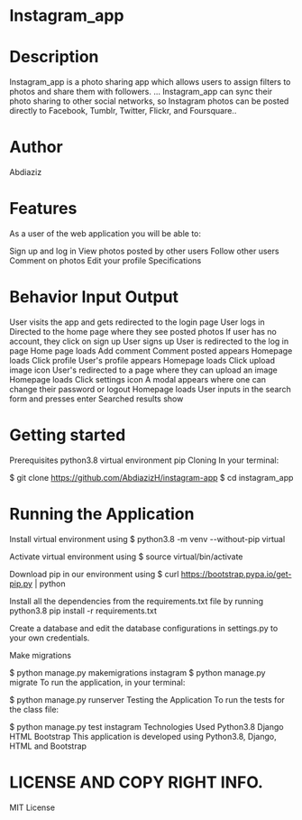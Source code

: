 
# Instagram_app
# Description
Instagram_app is a photo sharing app which allows users to assign filters to photos and share them with followers. ... 
Instagram_app can sync their photo sharing to other social networks,
so Instagram photos can be posted directly to Facebook, Tumblr, Twitter, Flickr, and Foursquare.. 


# Author
Abdiaziz 
# Features
As a user of the web application you will be able to:

Sign up and log in
View photos posted by other users
Follow other users
Comment on photos
Edit your profile
Specifications

# Behavior	Input	Output
User visits the app and gets redirected to the login page	User logs in	Directed to the home page where they see posted photos
If user has no account, they click on sign up	User signs up	User is redirected to the log in page
Home page loads	Add comment	Comment posted appears
Homepage loads	Click profile	User's profile appears
Homepage loads	Click upload image icon	User's redirected to a page where they can upload an image
Homepage loads	Click settings icon	A modal appears where one can change their password or logout
Homepage loads	User inputs in the search form and presses enter	Searched results show

# Getting started
Prerequisites
python3.8
virtual environment
pip
Cloning
In your terminal:

  $ git clone https://github.com/AbdiazizH/instagram-app
  $ cd instagram_app

# Running the Application
Install virtual environment using $ python3.8 -m venv --without-pip virtual

Activate virtual environment using $ source virtual/bin/activate

Download pip in our environment using $ curl https://bootstrap.pypa.io/get-pip.py | python

Install all the dependencies from the requirements.txt file by running python3.8 pip install -r requirements.txt

Create a database and edit the database configurations in settings.py to your own credentials.

Make migrations

  $ python manage.py makemigrations instagram
  $ python manage.py migrate 
To run the application, in your terminal:

  $ python manage.py runserver
Testing the Application
To run the tests for the class file:

  $ python manage.py test instagram
Technologies Used
Python3.8
Django
HTML
Bootstrap
This application is developed using Python3.8, Django, HTML and Bootstrap

# LICENSE AND COPY RIGHT INFO.
MIT License



